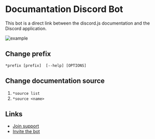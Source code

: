 # Documantation Discord Bot
This bot is a direct link between the discord.js documentation and the Discord application.  

![example](https://media.discordapp.net/attachments/609313381421154304/858094174082826269/unknown.png)

## Change prefix
`*prefix [prefix]  [--help] [OPTIONS]`

## Change documentation source
1. `*source list`
2. `*source <name>`

## Links
- [Join support](https://discord.gg/3vC2XWK)
- [Invite the bot](https://discord.com/oauth2/authorize?client_id=554108430298775564&permissions=294912&scope=bot)
